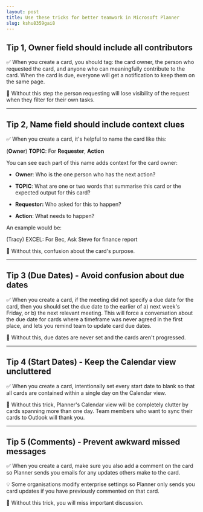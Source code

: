 ```yaml
---
layout: post
title: Use these tricks for better teamwork in Microsoft Planner
slug: kshu8359gai8
---
```


## Tip 1, Owner field should include all contributors

✅ When you create a card, you should tag: the card owner, the person who requested the card, and anyone who can meaningfully contribute to the card. When the card is due, everyone will get a notification to keep them on the same page.

🚨 Without this step the person requesting will lose visibility of the request when they filter for their own tasks.

---

## Tip 2, Name field should include context clues

✅ When you create a card, it's helpful to name the card like this:

(**Owner**) **TOPIC**: For **Requester**, **Action**

You can see each part of this name adds context for the card owner:

 - **Owner**: Who is the one person who has the next action?
 
 - **TOPIC**: What are one or two words that summarise this card or the expected output for this card?
 
 - **Requestor:** Who asked for this to happen?
 
 - **Action**: What needs to happen?
 
 An example would be:
 
 (Tracy) EXCEL: For Bec, Ask Steve for finance report

🚨 Without this, confusion about the card's purpose.

---

## Tip 3 (Due Dates) - Avoid confusion about due dates

✅ When you create a card, if the meeting did not specify a due date for the card, then you should set the due date to the earlier of a) next week's Friday, or b) the next relevant meeting. This will force a conversation about the due date for cards where a timeframe was never agreed in the first place, and lets you remind team to update card due dates.

🚨 Without this, due dates are never set and the cards aren't progressed. 

---

## Tip 4 (Start Dates) - Keep the Calendar view uncluttered

✅ When you create a card, intentionally set every start date to blank so that all cards are contained within a single day on the Calendar view.

🚨 Without this trick, Planner's Calendar view will be completely clutter by cards spanning more than one day. Team members who want to sync their cards to Outlook will thank you.

---

## Tip 5 (Comments) - Prevent awkward missed messages

✅ When you create a card, make sure you also add a comment on the card so Planner sends you emails for any updates others make to the card.

💡 Some organisations modify enterprise settings so Planner only sends you card updates if you have previously commented on that card.

🚨 Without this trick, you will miss important discussion.